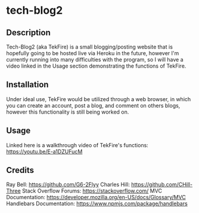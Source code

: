 # tech-blog2

## Description

Tech-Blog2 (aka TekFire) is a small blogging/posting website that is hopefully going to be hosted live via Heroku in the future, however I'm currently running into many difficulties with the program, so I will have a video linked in the Usage section demonstrating the functions of TekFire.

## Installation

Under ideal use, TekFire would be utilized through a web browser, in which you can create an account, post a blog, and comment on others blogs, however this functionality is still being worked on.

## Usage

Linked here is a walkthrough video of TekFire's functions:
https://youtu.be/E-a1DZUFucM

## Credits

Ray Bell: https://github.com/G6-2Flyy
Charles Hill: https://github.com/CHill-Three
Stack Overflow Forums: https://stackoverflow.com/
MVC Documentation: https://developer.mozilla.org/en-US/docs/Glossary/MVC
Handlebars Documentation: https://www.npmjs.com/package/handlebars
